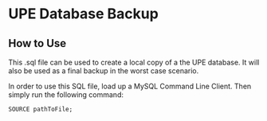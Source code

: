 # UPE Database Backup

## How to Use

This .sql file can be used to create a local copy of a the UPE database. It will also be used as a final backup in the worst case scenario.

In order to use this SQL file, load up a MySQL Command Line Client.
Then simply run the following command:
```
SOURCE pathToFile;
```